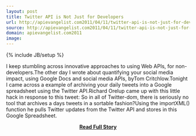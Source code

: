 ```yaml
---
layout: post
title: Twitter API is Not Just for Developers
url: http://apievangelist.com2011/04/11/twitter-api-is-not-just-for-developers/
source: http://apievangelist.com2011/04/11/twitter-api-is-not-just-for-developers/
domain: apievangelist.com2011
image: 
---
```

{% include JB/setup %}<p>I keep stumbling across innovative approaches to using Web APIs, for non-developers.The other day I wrote about quantifying your social media impact, using Google Docs and social media APIs, byTom Critchlow.Tonight I came across a example of archiving your daily tweets into a Google spreadsheet using the Twitter API.Richard Orelup came up with this little hack in response to this tweet: So in all of Twitter-dom, there is seriously no tool that archives a days tweets in a sortable fashion?Using the importXML() function he pulls Twitter updates from the Twitter API and stores in this Google Spreadsheet.</p>
<center><p><a href="http://apievangelist.com2011/04/11/twitter-api-is-not-just-for-developers/" style='padding:25px; font-sze:18px; font-weight: bold;'>Read Full Story</a></p></center>
